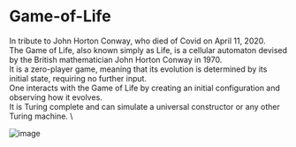 # Game-of-Life
In tribute to John Horton Conway, who died of Covid on April 11, 2020. \
The Game of Life, also known simply as Life, is a cellular automaton devised by the British mathematician John Horton Conway in 1970. \
It is a zero-player game, meaning that its evolution is determined by its initial state, requiring no further input. \
One interacts with the Game of Life by creating an initial configuration and observing how it evolves. \
It is Turing complete and can simulate a universal constructor or any other Turing machine. \

![image](https://user-images.githubusercontent.com/73791044/120080037-4be85e80-c0b7-11eb-9f47-c2b08fb4bcd6.png)
